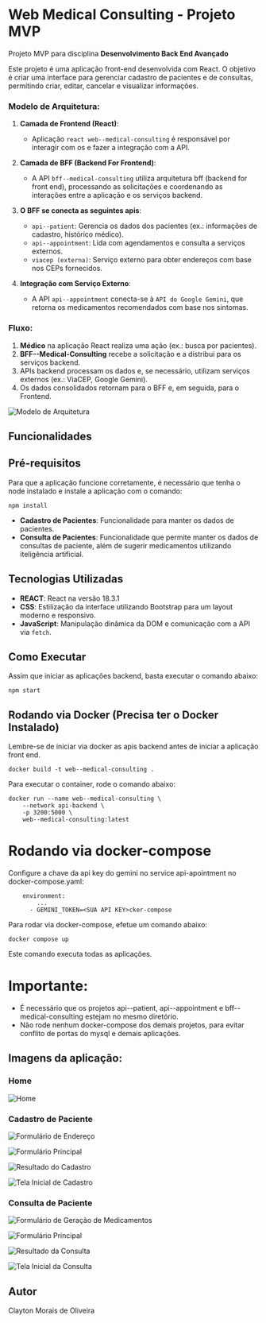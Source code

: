# Web Medical Consulting - Projeto MVP

Projeto MVP para disciplina **Desenvolvimento Back End Avançado** 

Este projeto é uma aplicação front-end desenvolvida com React. O objetivo é criar uma interface para gerenciar cadastro  de pacientes e de consultas, permitindo criar, editar, cancelar e visualizar informações.

### Modelo de Arquitetura:

1. **Camada de Frontend (React)**:
   - Aplicação `react web--medical-consulting` é responsável por interagir com os e fazer a integração com a API.

2. **Camada de BFF (Backend For Frontend)**:
   - A API `bff--medical-consulting` utiliza arquitetura bff (backend for front end), processando as solicitações e coordenando as interações entre a aplicação e os serviços backend.

3. **O BFF se conecta as seguintes apis**:
   - `api--patient`: Gerencia os dados dos pacientes (ex.: informações de cadastro, histórico médico).
   - `api--appointment`: Lida com agendamentos e consulta a serviços externos.
   - `viacep (externa)`: Serviço externo para obter endereços com base nos CEPs fornecidos.

4. **Integração com Serviço Externo**:
   - A API `api--appointment` conecta-se à `API do Google Gemini`, que retorna os medicamentos recomendados com base nos sintomas.

### Fluxo:
1. **Médico** na aplicação React realiza uma ação (ex.: busca por pacientes).
2. **BFF--Medical-Consulting** recebe a solicitação e a distribui para os serviços backend.
3. APIs backend processam os dados e, se necessário, utilizam serviços externos (ex.: ViaCEP, Google Gemini).
4. Os dados consolidados retornam para o BFF e, em seguida, para o Frontend.

![Modelo de Arquitetura](files/medical-consulting-arquitetura.png)



## Funcionalidades

## Pré-requisitos

Para que a aplicação funcione corretamente, é necessário que tenha o node instalado e instale a aplicação com o comando:

```
npm install
```

- **Cadastro de Pacientes**: Funcionalidade para manter os dados de pacientes.
- **Consulta de Pacientes**: Funcionalidade que permite manter os dados de consultas de paciente, além de sugerir medicamentos utilizando iteligência artificial.



## Tecnologias Utilizadas

- **REACT**: React na versão 18.3.1
- **CSS**: Estilização da interface utilizando Bootstrap para um layout moderno e responsivo.
- **JavaScript**: Manipulação dinâmica da DOM e comunicação com a API via `fetch`.

## Como Executar
Assim que iniciar as aplicações backend, basta executar o comando abaixo:

```
npm start
```

## Rodando via Docker (Precisa ter o Docker Instalado)

Lembre-se de iniciar via docker as apis backend antes de iniciar a aplicação
front end.

```
docker build -t web--medical-consulting .
```

Para executar o container, rode o comando abaixo:

```
docker run --name web--medical-consulting \
    --network api-backend \  
    -p 3200:5000 \
    web--medical-consulting:latest
```

# Rodando via docker-compose

Configure a chave da api key do gemini no service api-apointment no docker-compose.yaml:

```
    environment:
        ...
      - GEMINI_TOKEN=<SUA API KEY>cker-compose
```

Para rodar via docker-compose, efetue um comando abaixo:

```
docker compose up
```

Este comando executa todas as aplicações. 

# Importante:

- É necessário que os projetos api--patient, api--appointment e bff--medical-consulting  estejam no mesmo diretório. 
- Não rode nenhum docker-compose dos demais projetos, para evitar conflito de portas do mysql e demais aplicações.


## Imagens da aplicação:

### Home
![Home](files/home.png)

### Cadastro de Paciente
![Formulário de Endereço](files/cadastro-paciente-form-endereco.png)

![Formulário Principal](files/cadastro-paciente-form.png)

![Resultado do Cadastro](files/cadastro-paciente-resultado.png)

![Tela Inicial de Cadastro](files/cadastro-paciente.png)

### Consulta de Paciente
![Formulário de Geração de Medicamentos](files/consultar-paciente-form-gerar-medicamentos.png)

![Formulário Principal](files/consultar-paciente-form.png)

![Resultado da Consulta](files/consultar-paciente-resultado.png)

![Tela Inicial da Consulta](files/consultar-paciente.png)


## Autor
Clayton Morais de Oliveira
